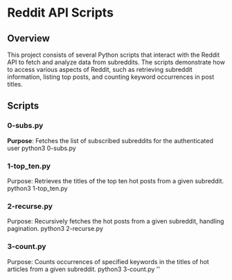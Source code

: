 # Reddit API Scripts

## Overview

This project consists of several Python scripts that interact with the Reddit API to fetch and analyze data from subreddits. The scripts demonstrate how to access various aspects of Reddit, such as retrieving subreddit information, listing top posts, and counting keyword occurrences in post titles.

## Scripts

### 0-subs.py

**Purpose**: Fetches the list of subscribed subreddits for the authenticated user
python3 0-subs.py

### 1-top_ten.py
Purpose: Retrieves the titles of the top ten hot posts from a given subreddit.
python3 1-top_ten.py <subreddit>

### 2-recurse.py
Purpose: Recursively fetches the hot posts from a given subreddit, handling pagination.
python3 2-recurse.py <subreddit>

### 3-count.py
Purpose: Counts occurrences of specified keywords in the titles of hot articles from a given subreddit.
python3 3-count.py <subreddit> '<list of keywords>'

